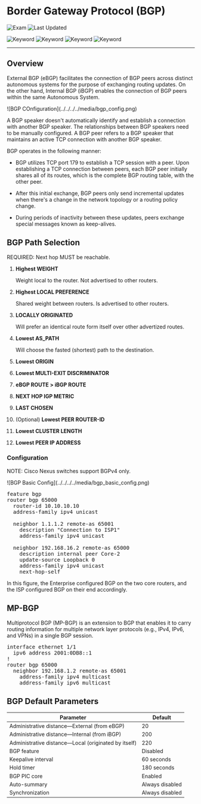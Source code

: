# Border Gateway Protocol (BGP)

![Exam](https://img.shields.io/badge/DCCOR-8A2BE2)
![Last Updated](https://img.shields.io/badge/Last%20Updated-2024--01--04-blue)

![Keyword](https://img.shields.io/badge/BGP-darkgreen)
![Keyword](https://img.shields.io/badge/Border%20Gateway%20Protocol-darkgreen)
![Keyword](https://img.shields.io/badge/MP-BGP-darkgreen)
![Keyword](https://img.shields.io/badge/Multiprotocol%20BGP-darkgreen)

<hr>

## Overview

External BGP (eBGP) facilitates the connection of BGP peers across distinct autonomous systems for the purpose of exchanging routing updates. On the other hand, Internal BGP (iBGP) enables the connection of BGP peers within the same Autonomous System.

<main>![BGP COnfiguration](../../../../media/bgp_config.png)</main>

A BGP speaker doesn't automatically identify and establish a connection with another BGP speaker. The relationships between BGP speakers need to be manually configured. A BGP peer refers to a BGP speaker that maintains an active TCP connection with another BGP speaker.

BGP operates in the following manner:

- BGP utilizes TCP port 179 to establish a TCP session with a peer.
Upon establishing a TCP connection between peers, each BGP peer initially shares all of its routes, which is the complete BGP routing table, with the other peer.

- After this initial exchange, BGP peers only send incremental updates when there's a change in the network topology or a routing policy change.

- During periods of inactivity between these updates, peers exchange special messages known as keep-alives.

## BGP Path Selection

REQUIRED: Next hop MUST be reachable.

1. **Highest WEIGHT**

    Weight local to the router. Not advertised to other routers.

1. **Highest LOCAL PREFERENCE**

    Shared weight between routers. Is advertised to other routers.

3. **LOCALLY ORIGINATED**

    Will prefer an identical route form itself over other advertized routes.

4. **Lowest AS_PATH**

    Will choose the fasted (shortest) path to the destination.

5. **Lowest ORIGIN**

6. **Lowest MULTI-EXIT DISCRIMINATOR**

7. **eBGP ROUTE > iBGP ROUTE**

8. **NEXT HOP IGP METRIC**

9. **LAST CHOSEN**

10. (Optional) **Lowest PEER ROUTER-ID**

11. **Lowest CLUSTER LENGTH**

12. **Lowest PEER IP ADDRESS**

### Configuration

NOTE: Cisco Nexus switches support BGPv4 only.

<main>![BGP Basic Config](../../../../media/bgp_basic_config.png)</main>

<pre>
feature bgp
router bgp 65000
  router-id 10.10.10.10
  address-family ipv4 unicast

  neighbor 1.1.1.2 remote-as 65001
    description "Connection to ISP1"
    address-family ipv4 unicast

  neighbor 192.168.16.2 remote-as 65000
    description internal peer Core-2
    update-source Loopback 0
    address-family ipv4 unicast
    next-hop-self
</pre>

In this figure, the Enterprise configured BGP on the two core routers, and the ISP configured BGP on their end accordingly.

## MP-BGP

Multiprotocol BGP (MP-BGP) is an extension to BGP that enables it to carry routing information for multiple network layer protocols (e.g., IPv4, IPv6, and VPNs) in a single BGP session.

<pre>
interface ethernet 1/1
  ipv6 address 2001:0DB8::1 
!
router bgp 65000
  neighbor 192.168.1.2 remote-as 65001
    address-family ipv4 multicast
    address-family ipv6 multicast 
</pre>

## BGP Default Parameters

<table>
  <thead>
    <tr>
      <th>Parameter</th>
      <th>Default</th>
    </tr>
  </thead>
  <tbody>
    <tr>
      <td>Administrative distance—External (from eBGP)</td>
      <td>20</td>
    </tr>
    <tr>
      <td>Administrative distance—Internal (from iBGP)</td>
      <td>200</td>
    </tr>
    <tr>
      <td>Administrative distance—Local (originated by itself)</td>
      <td>220</td>
    </tr>
    <tr>
      <td>BGP feature</td>
      <td>Disabled</td>
    </tr>
    <tr>
      <td>Keepalive interval</td>
      <td>60 seconds</td>
    </tr>
    <tr>
      <td>Hold timer</td>
      <td>180 seconds</td>
    </tr>
    <tr>
      <td>BGP PIC core</td>
      <td>Enabled</td>
    </tr>
    <tr>
      <td>Auto-summary</td>
      <td>Always disabled</td>
    </tr>
    <tr>
      <td>Synchronization</td>
      <td>Always disabled</td>
    </tr>
  </tbody>
</table>